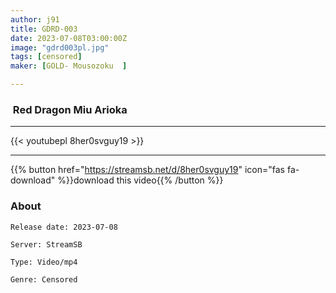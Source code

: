 ```yaml
---
author: j91
title: GDRD-003
date: 2023-07-08T03:00:00Z
image: "gdrd003pl.jpg"
tags: [censored]
maker: [GOLD- Mousozoku  ]

---
```


###  Red Dragon Miu Arioka
___

{{< youtubepl 8her0svguy19 >}}
___

{{% button href="https://streamsb.net/d/8her0svguy19" icon="fas fa-download" %}}download this video{{% /button %}}
### About

`Release date: 2023-07-08`

`Server: StreamSB`

`Type: Video/mp4`

`Genre:	Censored`
